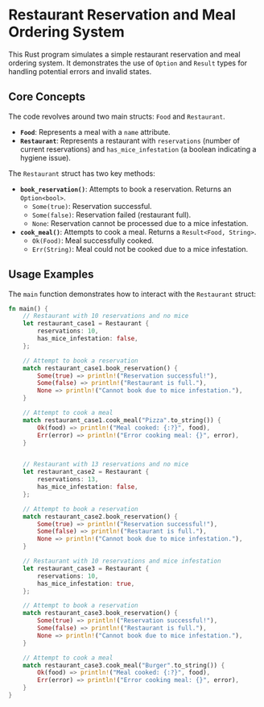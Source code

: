 # Restaurant Reservation and Meal Ordering System

This Rust program simulates a simple restaurant reservation and meal ordering system. It demonstrates the use of `Option` and `Result` types for handling potential errors and invalid states.

## Core Concepts

The code revolves around two main structs: `Food` and `Restaurant`.

* **`Food`**: Represents a meal with a `name` attribute.
* **`Restaurant`**: Represents a restaurant with `reservations` (number of current reservations) and `has_mice_infestation` (a boolean indicating a hygiene issue).

The `Restaurant` struct has two key methods:

* **`book_reservation()`**: Attempts to book a reservation. Returns an `Option<bool>`.
    * `Some(true)`: Reservation successful.
    * `Some(false)`: Reservation failed (restaurant full).
    * `None`: Reservation cannot be processed due to a mice infestation.
* **`cook_meal()`**: Attempts to cook a meal. Returns a `Result<Food, String>`.
    * `Ok(Food)`: Meal successfully cooked.
    * `Err(String)`: Meal could not be cooked due to a mice infestation.

## Usage Examples

The `main` function demonstrates how to interact with the `Restaurant` struct:

```rust
fn main() {
    // Restaurant with 10 reservations and no mice
    let restaurant_case1 = Restaurant {
        reservations: 10,
        has_mice_infestation: false,
    };

    // Attempt to book a reservation
    match restaurant_case1.book_reservation() {
        Some(true) => println!("Reservation successful!"),
        Some(false) => println!("Restaurant is full."),
        None => println!("Cannot book due to mice infestation."),
    }

    // Attempt to cook a meal
    match restaurant_case1.cook_meal("Pizza".to_string()) {
        Ok(food) => println!("Meal cooked: {:?}", food),
        Err(error) => println!("Error cooking meal: {}", error),
    }


    // Restaurant with 13 reservations and no mice
    let restaurant_case2 = Restaurant {
        reservations: 13,
        has_mice_infestation: false,
    };

    // Attempt to book a reservation
    match restaurant_case2.book_reservation() {
        Some(true) => println!("Reservation successful!"),
        Some(false) => println!("Restaurant is full."),
        None => println!("Cannot book due to mice infestation."),
    }

    // Restaurant with 10 reservations and mice infestation
    let restaurant_case3 = Restaurant {
        reservations: 10,
        has_mice_infestation: true,
    };

    // Attempt to book a reservation
    match restaurant_case3.book_reservation() {
        Some(true) => println!("Reservation successful!"),
        Some(false) => println!("Restaurant is full."),
        None => println!("Cannot book due to mice infestation."),
    }

    // Attempt to cook a meal
    match restaurant_case3.cook_meal("Burger".to_string()) {
        Ok(food) => println!("Meal cooked: {:?}", food),
        Err(error) => println!("Error cooking meal: {}", error),
    }
}
